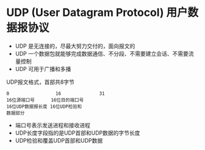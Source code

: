 # UDP (User Datagram Protocol) 用户数据报协议

- UDP 是无连接的，尽最大努力交付的，面向报文的
- UDP 一个数据包就能够完成数据通信、不分段、不需要建立会话、不需要流量控制
- UDP 可用于广播和多播

UDP报文格式，首部共8字节
```
0                 16              31
16位源端口号      16位目的端口号
16位UDP数据报长度 16位UDP检验和
数据部分
```
- 端口号表示发送进程和接收进程
- UDP长度字段指的是UDP首部和UDP数据的字节长度
- UDP检验和覆盖UDP首部和UDP数据

